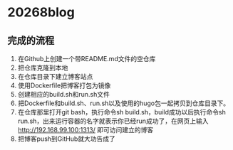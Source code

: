 # 20268blog
  
## 完成的流程
  1. 在Github上创建一个带README.md文件的空仓库
  2. 把仓库克隆到本地
  3. 在仓库目录下建立博客站点
  4. 使用Dockerfile把博客打包为镜像
  5. 创建相应的build.sh和run.sh文件
  6. 把Dockerfile和build.sh、run.sh以及使用的hugo包一起拷贝到仓库目录下。
  7. 在仓库那里打开git bash，执行命令sh build.sh，build成功以后执行命令sh run.sh，出来运行容器的名字就表示你已经run成功了，在网页上输入   http://192.168.99.100:1313/ 即可访问建立的博客
  8. 把博客push到GitHub就大功告成了  
